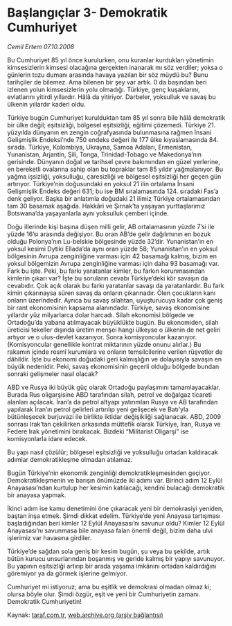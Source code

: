 # Başlangıçlar 3- Demokratik Cumhuriyet 

*Cemil Ertem 07.10.2008*

<div class="yazi"><p>Bu Cumhuriyet 85 yıl önce kurulurken, onu kuranlar kurdukları yönetimin kimsesizlerin kimsesi olacağına gerçekten inanarak mı söz verdiler; yoksa o günlerin tozu dumanı arasında havaya yazılan bir söz müydü bu? Bunu tarihçiler de bilemez. Ama bilenen bir şey var artık. 0 da başından beri izlenen yolun kimsesizlerin yolu olmadığı. Türkiye, genç kuşaklarını, evlatlarını yitirdi yıllardır. Hâlâ da yitiriyor. Darbeler, yoksulluk ve savaş bu ülkenin yıllardır kaderi oldu.</p>
<p>Türkiye bugün Cumhuriyet kurulduktan tam 85 yıl sonra bile hâlâ demokratik bir ülke değil; eşitsizliği, bölgesel eşitsizliği, eğitimi çözemedi. Türkiye 21. yüzyılda dünyanın en zengin coğrafyasında bulunmasına rağmen İnsani Gelişmişlik Endeksi’nde 750 endeks değeri ile 177 ülke kıyaslamasında 84. sırada. Türkiye, Kolombiya, Ukrayna, Samoa Adaları, Ermenistan, Yunanistan, Arjantin, Şili, Tonga, Trinidad-Tobago ve Makedonya’nın gerisinde. Dünyanın doğal ve tarihsel çevre bakımından en güzel yerlerine, en bereketli ovalarına sahip olan bu topraklar tam 85 yıldır yağmalanıyor. Bu yağma işsizliği, yoksulluğu, çaresizliği ve bölgesel eşitsizliği her geçen gün artırıyor. Türkiye’nin doğusundaki en yoksul 21 ilin ortalama İnsani Gelişmişlik Endeks değeri 631; bu ise BM sıralamasında 124. sıradaki Fas’a denk geliyor. Başka bir anlatımla doğudaki 21 ilimiz Türkiye ortalamasından tam 30 basamak aşağıda. Hakkâri ve Şırnak’ta yaşayan yurttaşlarımız Botswana’da yaşayanlarla aynı yoksulluk çemberi içinde. </p>
<p>Doğu illerinde kişi başına düşen milli gelir, AB ortalamasının yüzde 7’si ile yüzde 16’sı arasında değişiyor. Bu oran AB’de gelir dağılımının en bozuk olduğu Polonya’nın Lu-belskie bölgesinde yüzde 32’dir. Yunanistan’ın en yoksul kesimi Dytiki Ellada’da aynı oran yüzde 58; Yunanistan’ın en yoksul bölgesinin Avrupa zenginliğine varması için 42 basamağı kalmış, bizim en yoksul bölgemizin Avrupa zenginliğine varması için daha 93 basamağı var. Fark bu işte. Peki, bu farkı yaratanlar kimler, bu farkın korunmasından kimlerin çıkarı var? İşte bu soruların cevabı Türkiye’deki kör savaşın da cevabıdır. Çok açık olarak bu farkı yaratanlar savaşı da yaratanlardır. Bu fark kimin çıkarınaysa süren savaş da onların çıkarınadır. Ölen çocukların kanı onların üzerindedir. Ayrıca bu savaş silahtan, uyuşturucuya kadar çok geniş bir rant ekonomisinin kapsama alanındadır. Türkiye, savaş ekonomisine yıllardır yüz milyarlarca dolar harcadı. Silah ekonomisi bölgede ve Ortadoğu’da yabana atılmayacak büyüklükte bugün. Bu ekonomiden, silah üreticisi tekeller dışında üretim menşei hangi ülkeyse o ülkenin de net geliri artıyor ve o ulus-devlet kazanıyor. Sonra komisyoncular kazanıyor. (Komisyoncular genellikle kontrat miktarının yüzde onunu alırlar.) Bu rakamın içinde resmî kurumlara ve onların temsilcilerine verilen rüşvetler de dâhildir. İşte bu ekonomi doğudaki geri kalmışlığın ve dolayısıyla savaşın en büyük nedenidir. Peki, savaş ekonomisinin geçerli olduğu bölgede bundan sonraki gelişmeler nasıl olacak? </p>
<p>ABD ve Rusya iki büyük güç olarak Ortadoğu paylaşımını tamamlayacaklar. Burada Rus oligarşisine ABD tarafından silah, petrol ve doğalgaz ticareti alanları açılacak. İran’a da petrol altyapı yatırımları Rusya ve AB tarafından yapılarak İran’ın petrol gelirleri artırılıp yeni gelişecek ve Batı’yla bütünleşecek burjuvazi ile birlikte iktidar değişikliği sağlanacak. ABD, 2009 sonrası Irak’tan çekilirken arkasında müttefik olarak Türkiye, İran, Rusya ve Federe Irak yönetimini bırakacak. Bizdeki “Militarist Oligarşi” ise komisyonlarla idare edecek.</p>
<p>Bu yapı nasıl çözülür; bölgesel eşitsizliği ve yoksulluğu ortadan kaldıracak adımlar demokratikleşme olmadan atılamaz.</p>
<p>Bugün Türkiye’nin ekonomik zenginliği demokratikleşmesinden geçiyor. Demokratikleşmenin ve barışın önümüzde iki adımı var. Birinci adım 12 Eylül Anayasası’ndan kurtulup her kesimin katılacağı, kendini bulacağı demokratik bir anayasa yapmak.</p>
<p>İkinci adım ise kamu denetimini öne çıkaracak yeni bir demokrasiyi yeniden, baştan inşa etmek. Şimdi dikkat edelim. Türkiye’de yeni Anayasa tartışması başladığından beri kimler 12 Eylül Anayasası’nı savunur oldu? Kimler 12 Eylül Anayasası’nı savunmasa bile anayasa falan önemli değil, bizim daha ulvi işlerimiz var havasına girdiler. </p>
<p>Türkiye’de sağdan sola geniş bir kesim bugün, şu veya bu şekilde, artık bütün kurucu unsurlarından boşanmış ve geride kalmış bir yapıyı savunuyor. Bu yapının eşitsizliği artırıp bir arada yaşama imkânını ortadan kaldırdığını göremiyor ya da görmek işlerine gelmiyor. </p>
<p>Cumhuriyet mi istiyoruz; ama bu eşitlik ve demokrasi olmadan olmaz ki; olursa böyle olur. Şimdi özgür, eşit ve yeni bir Cumhuriyetin zamanı. Demokratik Cumhuriyetin!</p></div>

Kaynak: [taraf.com.tr](http://www.taraf.com.tr:80/cemil-ertem/makale-baslangiclar-3-demokratik-cumhuriyet.htm), [web.archive.org (arşiv bağlantısı)](http://web.archive.org/web/20100807034539/http://www.taraf.com.tr:80/cemil-ertem/makale-baslangiclar-3-demokratik-cumhuriyet.htm)
